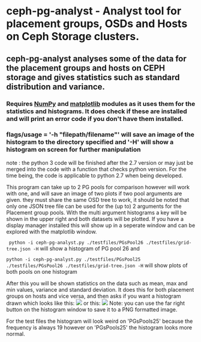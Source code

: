 # ceph-pg-analyst - Analyst tool for placement groups, OSDs and Hosts on Ceph Storage clusters.

## ceph-pg-analyst analyses some of the data for the placement groups and hosts on CEPH storage and gives statistics such as standard distribution and variance. 

### Requires [NumPy](http://www.numpy.org/) and [matplotlib](http://matplotlib.org/)  modules as it uses them for the statistics and histograms. It does check if these are installed and will print an error code if you don't have them installed. 
### flags/usage = '-h "filepath/filename"' will save an image of the histogram to the directory specified and '-H' will show a histogram on screen for further manipulation 


note : the python 3 code will be finished after the 2.7 version or may just be merged into the code with a function that checks python version. For the time being, the code is applicable to python 2.7 when being developed.


This program can take up to 2 PG pools for comparison however will work with one, and will save an image of two plots if two pool arguments are given. they must share the same OSD tree to work, it should be noted that only one JSON tree file can be used for the (up to) 2 arguments for the Placement group pools. With the multi argument histograms a key will be shown in the upper right and both datasets will be plotted. If you have a display manager installed this will show up in a seperate window and can be explored with the matplotlib window. 


` python -i ceph-pg-analyst.py ./testfiles/PGsPool26 ./testfiles/grid-tree.json -H`
will show a histogram of PG pool 26 and 

  `python -i ceph-pg-analyst.py ./testfiles/PGsPool25 ./testfiles/PGsPool26 ./testfiles/grid-tree.json -H`
will show plots of both pools on one histogram 

After this you will be shown statistics on the data such as mean, max and min values, variance and standard deviation. It does this for both placement groups on hosts and vice versa, and then asks if you want a histogram drawn which looks like this: ![](http://i.imgur.com/jlTAxBo.png)
or this:
![](http://i.imgur.com/WP9syXC.png)
Note: you can use the far right button on the histogram window to save it to a PNG formatted image. 

For the test files the histogram will look weird on 'PGsPools25' because the frequency is always 19 however on 'PGsPools25' the histogram looks more normal. 

